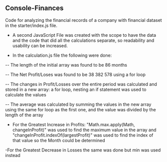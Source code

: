 ## Console-Finances
Code for analyzing the financial records of a company  with financial dataset in the starter/index.js file.

- A second JavaScript File was created with the scope to have the data and the code that did all the calculations
separate, so readability and usability can be increased.

- In the calculation.js file the following were done:

-- The length of the initial array was found to be 86 months

-- The Net Profit/Loses was found to be 38 382 578
using a for loop

-- The changes in Profit/Losses over the entire period was calculated and stored in a new array:
a for loop, nesting an if statement was used to calculate the values

-- The average was calculated by summing the values in the new array using the same for loop as the first one,
and the value was divided by the length of the array

- For the Greatest Increase in Profits:
"Math.max.apply(Math, changeInProfit)" was used to find the maximum value in the array and
"changeInProfit.indexOf(largestProfit)" was used to find the index of that value so the Month could be determined

-For the Greatest Decrease in Losses the same was done but min was used instead
